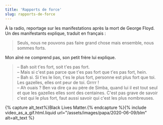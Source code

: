 ```yaml
---
title: 'Rapports de force'
slug: rapports-de-force
---
```


À la radio, reportage sur les manifestations après la mort de George Floyd. Un
des manifestants explique, traduit en français :

> Seuls, nous ne pouvons pas faire grand chose mais ensemble, nous sommes forts.

Mon aîné ne comprend pas, son petit frère lui explique.

> – Bah soit t'es fort, soit t'es pas fort.  
> – Mais si c'est pas parce que t'es pas fort que t'es pas fort, hein.  
> – Bah si. Si t'es le lion, t'es le plus fort, personne est plus fort que toi.
> Les gazelles, elles ont peur de toi. Grrrr !  
> – Ah ouais ? Ben va dire ça au père de Simba, quand lui il est tout seul et
> que les gazelles elles sont des centaines. C'est pas grave de savoir c'est qui
> le plus fort, faut aussi savoir qui c'est les plus nombreuses.

{% capture alt_text%}Black Lives
Matter.{% endcapture %}{% include video_as_a_gif.html.liquid
url="/assets/images/papa/2020-06-09/blm"
alt=alt_text
%}
